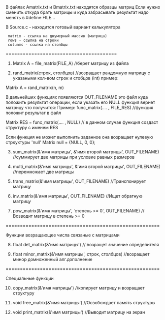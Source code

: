 
В файлах Amatrix.txt и Bmatrix.txt находятся образцы матриц
Если нужно сменить откуда брать матрицы и куда забрасывать результат надо менять в #define FILE...

В Source.c - находится готовый вариант калькулятора


     matrix - ссылка на двумерный массив (матрица)
     rows - ссылка на строки
     colunms - ссылка на столбцы
     
=======================================
1. Matrix A = file_matrix(FILE_A) //берет матрицу из файла

2. rand_matrix(строк, столбцов) //возращает рандомную матрицу с указаными кол-вом строк и стобцов (int)
пример:

Matrix A = rand_matrix(n, m)

В дальнейших функциях появляются OUT_FILENAME это файл куда положить результат операции, если указать его NULL функция вернет матрицу что получится:
Пример:
func_matrix(.... , FILE_RES)  //функция положит результат в файл

Matrix RES = func_matrix(.... , NULL)     // в данном случае функция создаст структуру с именем RES


Если функция не может выполнить заданное она возращает нулевую стркуктуры 'null' 
      Matrix null = {NULL, 0, 0};

3. sum_matrix(&'имя матрицы', &'имя второй матрицы', OUT_FILENAME)  //суммирует две матрицы при условие равных размеров

4. multi_matrix(&'имя матрицы', &'имя второй матрицы', OUT_FILENAME)  //перемножает две матрицы

5. trans_matrix(&'имя матрицы', OUT_FILENAME)   //Транспонирует матрицу

6. inv_matrix(&'имя матрицы', OUT_FILENAME)    //Ищет обратную матрицу

7. pow_matrix(&'имя матрицы', 'степень >= 0', OUT_FILENAME)  //Возводит матрицу в степень >= 0

======================================================

Функции возращающее числа связаные с матрицами

8. float det_matrix(&'имя матрицы') // возращет значение определителя

9. float minor_matrix(&'имя матрицы', строк, столбцов)  //возращает минор домноженный алг.дополнение

======================================================

Специальные функции

10. copy_matrix(&'имя матрицы')  //копирует матрицу и возращает структуру

11. void free_matrix(&'имя матрицы')  //Освобождает память структуры

12. void print_matrix(&'имя матрицы')  //Выводит матрицу на экран
